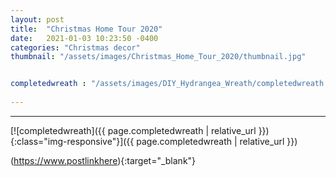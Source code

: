 ```yaml
---
layout: post
title:  "Christmas Home Tour 2020"
date:   2021-01-03 10:23:50 -0400
categories: "Christmas decor"
thumbnail: "/assets/images/Christmas_Home_Tour_2020/thumbnail.jpg"


completedwreath : "/assets/images/DIY_Hydrangea_Wreath/completedwreath.jpg"
  
---
```

---

[![completedwreath]({{ page.completedwreath | relative_url }}){:class="img-responsive"}]({{ page.completedwreath | relative_url }})

(https://www.postlinkhere){:target="_blank"}